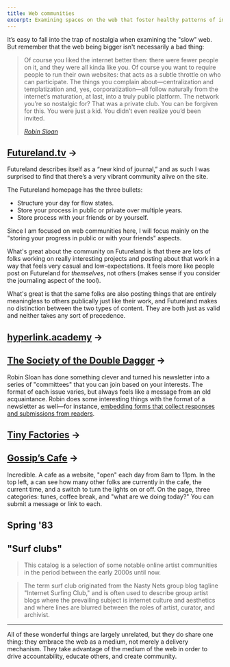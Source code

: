 ```yaml
---
title: Web communities
excerpt: Examining spaces on the web that foster healthy patterns of interaction and that are respectful of our time and attention.
---
```


It’s easy to fall into the trap of nostalgia when examining the "slow" web. But remember that the web being bigger isn't necessarily a bad thing:

> Of course you liked the internet better then: there were fewer people on it, and they were all kinda like you. Of course you want to require people to run their own websites: that acts as a subtle throttle on who can participate. The things you complain about—centralization and templatization and, yes, corporatization—all follow naturally from the internet’s maturation, at last, into a truly public platform. The network you’re so nostalgic for? That was a private club. You can be forgiven for this. You were just a kid. You didn’t even realize you’d been invited.
>
> <cite>[Robin Sloan](http://archive.today/2020.03.09-160553/https://www.robinsloan.com/notes/master-tapes/)</cite>

## [Futureland.tv](https://futureland.tv) &rarr;

Futureland describes itself as a “new kind of journal,” and as such I was surprised to find that there’s a very vibrant community alive on the site.

The Futureland homepage has the three bullets:

- Structure your day for flow states.
- Store your process in public or private over multiple years.
- Store process with your friends or by yourself.

Since I am focused on web communities here, I will focus mainly on the "storing your progress in public or with your friends" aspects.

What's great about the community on Futureland is that there are lots of folks working on really interesting projects and posting about that work in a way that feels very casual and low-expectations. It feels more like people post on Futureland for _themselves_, not others (makes sense if you consider the journaling aspect of the tool).

What's great is that the same folks are also posting things that are entirely meaningless to others publically just like their work, and Futureland makes no distinction between the two types of content. They are both just as valid and neither takes any sort of precedence.

## [hyperlink.academy](https://hyperlink.academy/) &rarr;

## [The Society of the Double Dagger](https://society.robinsloan.com) &rarr;

Robin Sloan has done something clever and turned his newsletter into a series of "committees" that you can join based on your interests. The format of each issue varies, but always feels like a message from an old acquaintance. Robin does some interesting things with the format of a newsletter as well—for instance, [embedding forms that collect responses and submissions from readers](https://society.robinsloan.com/archive/in-search-of-the-new).

## [Tiny Factories](https://tinyfactories.space/) &rarr;

## [Gossip’s Cafe](https://gossips.cafe/) &rarr;

Incredible. A cafe as a website, "open" each day from 8am to 11pm. In the top left, a can see how many other folks are currently in the cafe, the current time, and a switch to turn the lights on or off. On the page, three categories: tunes, coffee break, and "what are we doing today?" You can submit a message or link to each.

## Spring '83

<book-mark url="https://github.com/robinsloan/spring-83"></book-mark>

## "Surf clubs"

> This catalog is a selection of some notable online artist communities in the period between the early 2000s until now.

> The term surf club originated from the Nasty Nets group blog tagline "Internet Surfing Club," and is often used to describe group artist blogs where the prevailing subject is internet culture and aesthetics and where lines are blurred between the roles of artist, curator, and archivist.

<book-mark url="https://sites.rhizome.org/surfclubs/"></book-mark>

<hr class='break' />

All of these wonderful things are largely unrelated, but they do share one thing: they embrace the web as a medium, not merely a delivery mechanism. They take advantage of the medium of the web in order to drive accountability, educate others, and create community.
